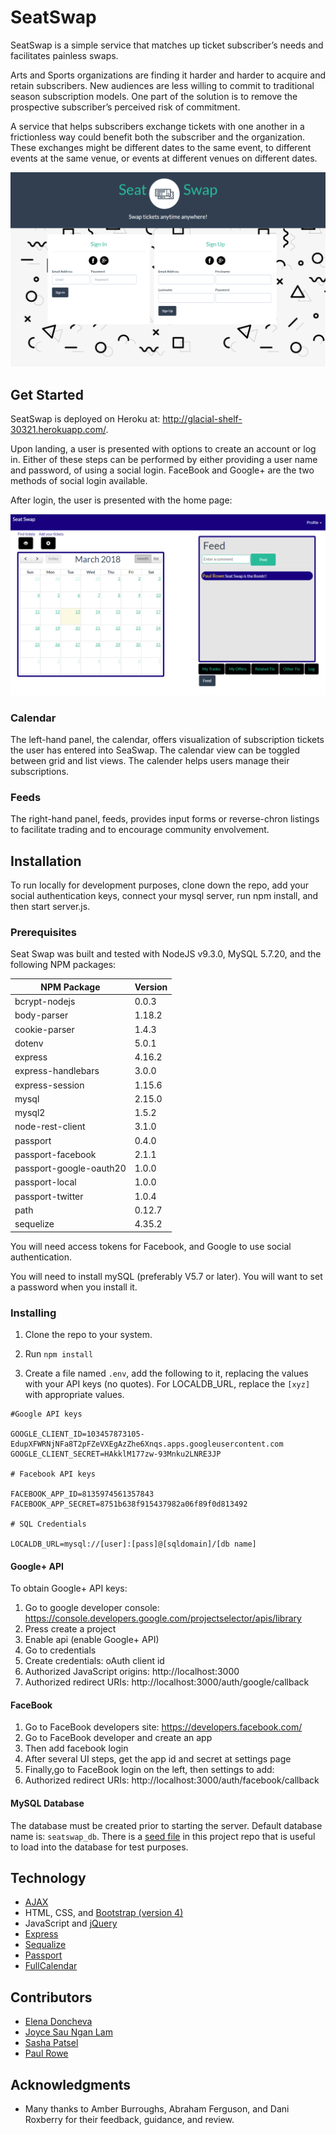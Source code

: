 # SeatSwap

SeatSwap is a simple service that matches up ticket subscriber’s needs and facilitates painless swaps.

Arts and Sports organizations are finding it harder and harder to acquire and retain subscribers.  New audiences are less willing to commit to traditional season subscription models.  One part of the solution is to remove the prospective subscriber’s perceived risk of commitment.  

A service that helps subscribers exchange tickets with one another in a frictionless way could benefit both the subscriber and the organization.  These exchanges might be different dates to the same event, to different events at the same venue, or events at different venues on different dates.

![png showing landing page](screenshots/landing.png)

## Get Started

SeatSwap is deployed on Heroku at: http://glacial-shelf-30321.herokuapp.com/.  

Upon landing, a user is presented with options to create an account or log in.  Either of these steps can be performed by either providing a user name and password, of using a social login.  FaceBook and Google+ are the two methods of social login available.

After login, the user is presented with the home page:

![png showing home page](screenshots/home.png)

### Calendar

The left-hand panel, the calendar, offers visualization of subscription tickets the user has entered into SeaSwap. The calendar view can be toggled between grid and list views.  The calender helps users manage their subscriptions.

### Feeds 

The right-hand panel, feeds, provides  input forms or reverse-chron listings to facilitate trading and to encourage community envolvement.

## Installation       

To run locally for development purposes, clone down the repo, add your social authentication keys, connect your mysql server, run npm install, and then start server.js.  

### Prerequisites

Seat Swap was built and tested with NodeJS v9.3.0, MySQL 5.7.20, and the following NPM packages:

| NPM Package     | Version |
| --------------- | ------- |
| bcrypt-nodejs   | 0.0.3   |
| body-parser     | 1.18.2  |
| cookie-parser   | 1.4.3   |
| dotenv          | 5.0.1   |
| express         | 4.16.2  |
| express-handlebars | 3.0.0 |
| express-session | 1.15.6  |
| mysql           | 2.15.0  |
| mysql2          | 1.5.2   |
| node-rest-client | 3.1.0  |
| passport        | 0.4.0   |
| passport-facebook | 2.1.1 |
| passport-google-oauth20 | 1.0.0 |
| passport-local | 1.0.0 |
| passport-twitter | 1.0.4 |
| path           | 0.12.7 |
| sequelize | 4.35.2 |

You will need access tokens for Facebook, and Google to use social authentication.

You will need to install mySQL (preferably V5.7 or later).  You will want to set a password when you install it. 


### Installing

1. Clone the repo to your system.

1. Run `npm install`

1. Create a file named `.env`, add the following to it, replacing the values with your API keys (no quotes).  For LOCALDB_URL, replace the `[xyz]` with appropriate values.

```
#Google API keys

GOOGLE_CLIENT_ID=103457873105-EdupXFWRNjNFa8T2pFZeVXEgAzZhe6Xnqs.apps.googleusercontent.com
GOOGLE_CLIENT_SECRET=HAkklM177zw-93Mnku2LNRE3JP

# Facebook API keys

FACEBOOK_APP_ID=8135974561357843
FACEBOOK_APP_SECRET=8751b638f915437982a06f89f0d813492

# SQL Credentials

LOCALDB_URL=mysql://[user]:[pass]@[sqldomain]/[db name]

```

#### Google+ API

To obtain Google+ API keys: 

1. Go to google developer console: https://console.developers.google.com/projectselector/apis/library
1. Press create a project
1. Enable api (enable Google+ API)
1. Go to credentials
1. Create credentials: oAuth client id
1. Authorized JavaScript origins: http://localhost:3000
1. Authorized redirect URIs: http://localhost:3000/auth/google/callback


#### FaceBook

1. Go to FaceBook developers site: https://developers.facebook.com/
1. Go to FaceBook developer and create an app
1. Then add facebook login
1. After several UI steps, get the app id and secret at settings page
1. Finally,go to FaceBook login on the left, then settings to add: 
1. Authorized redirect URIs: http://localhost:3000/auth/facebook/callback

#### MySQL Database

The database must be created prior to starting the server.  Default database name is: `seatswap_db`.  There is a [seed file](testing/seed.sql) in this project repo that is useful to load into the database for test purposes.

## Technology

- [AJAX](https://en.wikipedia.org/wiki/Ajax_(programming)) 
- HTML, CSS, and [Bootstrap (version 4)](https://getbootstrap.com/docs/4.0/getting-started/introduction/)
- JavaScript and [jQuery](https://jquery.com/)
- [Express](https://www.npmjs.com/package/express)
- [Sequalize](https://www.npmjs.com/package/sequelize)
- [Passport](https://www.npmjs.com/package/passport)
- [FullCalendar](https://www.npmjs.com/package/fullcalendar)

## Contributors

- [Elena Doncheva](https://github.com/Leyni30)
- [Joyce Sau Ngan Lam](https://github.com/joyce-lam)
- [Sasha Patsel](https://github.com/SashaPatsel)
- [Paul Rowe](https://github.com/zrowe)


## Acknowledgments

- Many thanks to Amber Burroughs, Abraham Ferguson, and Dani Roxberry for their feedback, guidance, and review.